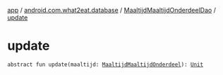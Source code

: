 [app](../../index.md) / [android.com.what2eat.database](../index.md) / [MaaltijdMaaltijdOnderdeelDao](index.md) / [update](./update.md)

# update

`abstract fun update(maaltijd: `[`MaaltijdMaaltijdOnderdeel`](../../android.com.what2eat.model/-maaltijd-maaltijd-onderdeel/index.md)`): `[`Unit`](https://kotlinlang.org/api/latest/jvm/stdlib/kotlin/-unit/index.html)